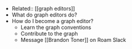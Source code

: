 - Related:: [[graph editors]]
- What do graph editors do?
- How do I become a graph editor? 
    - Learn the graph conventions
    - Contribute to the graph
    - Message [[Brandon Toner]] on Roam Slack
